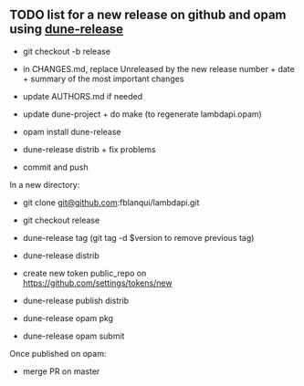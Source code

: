 TODO list for a new release on github and opam using [dune-release](https://github.com/ocamllabs/dune-release)
-------------------------------------------------------------------

- git checkout -b release

- in CHANGES.md, replace Unreleased by the new release number + date + summary of the most important changes

- update AUTHORS.md if needed

- update dune-project + do make (to regenerate lambdapi.opam)

- opam install dune-release

- dune-release distrib + fix problems

- commit and push

In a new directory:

- git clone git@github.com:fblanqui/lambdapi.git

- git checkout release

- dune-release tag (git tag -d $version to remove previous tag)

- dune-release distrib

- create new token public_repo on https://github.com/settings/tokens/new

- dune-release publish distrib

- dune-release opam pkg

- dune-release opam submit

Once published on opam:

- merge PR on master
